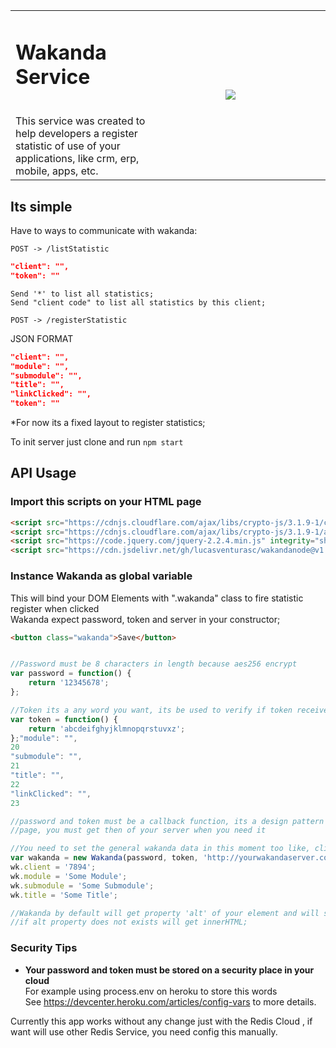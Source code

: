 <table width="100%" cellspacing="0" cellpadding="0" style="border:none">
<tr>
<td width="50%" valign="top">
<h1>Wakanda Service</h1><br>
This service was created to help developers a register statistic of use of your applications, like crm, erp, mobile, apps, etc.
<td>

<td><img src="https://images5.alphacoders.com/606/606490.jpg"/></td>
</tr>
</table>

<h2> Its simple </h2>

Have to ways to communicate with wakanda:<br>

```POST -> /listStatistic```<br>
```json
"client": "",
"token": ""
```

```Send '*' to list all statistics;```<br>
```Send "client code" to list all statistics by this client;```<br>

```POST -> /registerStatistic```<br>

JSON FORMAT
```json
"client": "",
"module": "",
"submodule": "",
"title": "",
"linkClicked": "",
"token": ""
```
*For now its a fixed layout to register statistics;<br>

To init server just clone and run 
```npm start```
<br>
<h2> API Usage </h2>
<h3>Import this scripts on your HTML page</h3>

```html
<script src="https://cdnjs.cloudflare.com/ajax/libs/crypto-js/3.1.9-1/crypto-js.js"></script><br>
<script src="https://cdnjs.cloudflare.com/ajax/libs/crypto-js/3.1.9-1/aes.js"></script><br>
<script src="https://code.jquery.com/jquery-2.2.4.min.js" integrity="sha256-BbhdlvQf/xTY9gja0Dq3HiwQF8LaCRTXxZKRutelT44=" crossorigin="anonymous"></script><br>
<script src="https://cdn.jsdelivr.net/gh/lucasventurasc/wakandanode@v1.0/webapi/wakanda.js"></script><br>
```
<h3> Instance Wakanda as global variable</h3>

This will bind your DOM Elements with ".wakanda" class to fire statistic register when clicked<br>
Wakanda expect password, token and server in your constructor;<br>
```html
<button class="wakanda">Save</button>
```

```javascript

//Password must be 8 characters in length because aes256 encrypt
var password = function() {
    return '12345678';
};

//Token its a any word you want, its be used to verify if token received was valid to server
var token = function() {
    return 'abcdeifghyjklmnopqrstuvxz';
};"module": "",
20
"submodule": "",
21
"title": "",
22
"linkClicked": "",
23

//password and token must be a callback function, its a design pattern to prevent you from cache the password and token on your
//page, you must get then of your server when you need it

//You need to set the general wakanda data in this moment too like, client, module, submodule and title;
var wakanda = new Wakanda(password, token, 'http://yourwakandaserver.com'); //Server URL to call
wk.client = '7894';
wk.module = 'Some Module';
wk.submodule = 'Some Submodule';
wk.title = 'Some Title';

//Wakanda by default will get property 'alt' of your element and will set as the linkClicked property, 
//if alt property does not exists will get innerHTML;
```

<h3>Security Tips</h3>

* **Your password and token must be stored on a security place in your cloud**<br>
For example using process.env on heroku to store this words<br>
See https://devcenter.heroku.com/articles/config-vars to more details.

Currently this app works without any change just with the Redis Cloud , if want will use other Redis Service, you need config this manually.
